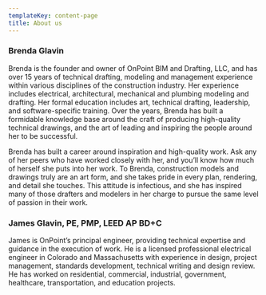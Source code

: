 ```yaml
---
templateKey: content-page
title: About us
---
```

### Brenda Glavin

Brenda is the founder and owner of OnPoint BIM and Drafting, LLC, and has over 15 years of technical drafting, modeling and management experience within various disciplines of the construction industry. Her experience includes electrical, architectural, mechanical and plumbing modeling and drafting. Her formal education includes art, technical drafting, leadership, and software-specific training. Over the years, Brenda has built a formidable knowledge base around the craft of producing high-quality technical drawings, and the art of leading and inspiring the people around her to be successful.

Brenda has built a career around inspiration and high-quality work. Ask any of her peers who have worked closely with her, and you’ll know how much of herself she puts into her work. To Brenda, construction models and drawings truly are an art form, and she takes pride in every plan, rendering, and detail she touches. This attitude is infectious, and she has inspired many of those drafters and modelers in her charge to pursue the same level of passion in their work.

### James Glavin, PE, PMP, LEED AP BD+C

James is OnPoint’s principal engineer, providing technical expertise and guidance in the execution of work. He is a licensed professional electrical engineer in Colorado and Massachusetts with experience in design, project management, standards development, technical writing and design review. He has worked on residential, commercial, industrial, government, healthcare, transportation, and education projects.
